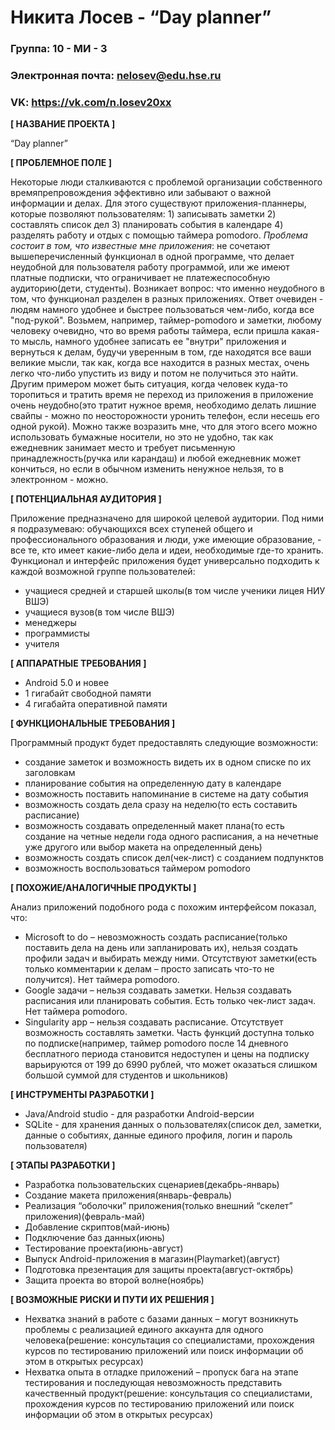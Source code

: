 # Никита Лосев - “Day planner”

### Группа: 10 - МИ - 3

### Электронная почта: nelosev@edu.hse.ru

### VK: https://vk.com/n.losev20xx

**[ НАЗВАНИЕ ПРОЕКТА ]**

“Day planner”

**[ ПРОБЛЕМНОЕ ПОЛЕ ]**

Некоторые люди сталкиваются с проблемой организации собственного времяпрепровождения эффективно или забывают о важной информации и делах. Для этого существуют приложения-планнеры, которые позволяют пользователям: 1) записывать заметки 2) составлять список дел 3) планировать события в календаре 4) разделять работу и отдых с помощью таймера pomodoro. *Проблема состоит в том, что известные мне приложения*: не сочетают вышеперечисленный функционал в одной программе, что делает неудобной для пользователя работу программой, или же имеют платные подписки, что ограничивает не платежеспособную аудиторию(дети, студенты). Возникает вопрос: что именно неудобного в том, что функционал разделен в разных приложениях. Ответ очевиден - людям намного удобнее и быстрее пользоваться чем-либо, когда все "под-рукой". Возьмем, например, таймер-pomodoro и заметки, любому человеку очевидно, что во время работы таймера, если пришла какая-то мысль, намного удобнее записать ее "внутри" приложения и вернуться к делам, будучи уверенным в том, где находятся все ваши великие мысли, так как, когда все находится в разных местах, очень легко что-либо упустить из виду и потом не получиться это найти. Другим примером может быть ситуация, когда человек куда-то торопиться и тратить время не переход из приложения в приложение очень неудобно(это тратит нужное время, необходимо делать лишние свайпы - можно по неосторожности уронить телефон, если несешь его одной рукой). Можно также возразить мне, что для этого всего можно использовать бумажные носители, но это не удобно, так как ежедневник занимает место и требует письменную принадлежность(ручка или карандаш) и любой ежедневник может кончиться, но если в обычном изменить ненужное нельзя, то в электронном - можно. 

**[ ПОТЕНЦИАЛЬНАЯ АУДИТОРИЯ ]**

Приложение предназначено для широкой целевой аудитории. Под ними я подразумеваю: обучающихся всех ступеней общего и профессионального образования и люди, уже имеющие образование, - все те, кто имеет какие-либо дела и идеи, необходимые где-то хранить. Функционал и интерфейс приложения будет универсально подходить к каждой возможной группе пользователей:
* учащиеся средней и старшей школы(в том числе ученики лицея НИУ ВШЭ)
* учащиеся вузов(в том числе ВШЭ)
* менеджеры
* программисты
* учителя

**[ АППАРАТНЫЕ ТРЕБОВАНИЯ ]**

* Android 5.0 и новее
* 1 гигабайт свободной памяти
* 4 гигабайта оперативной памяти

**[ ФУНКЦИОНАЛЬНЫЕ ТРЕБОВАНИЯ ]**

Программный продукт будет предоставлять следующие возможности:
* создание заметок и возможность видеть их в одном списке по их заголовкам
* планирование события на определенную дату в календаре
* возможность поставить напоминание в системе на дату события
* возможность создать дела сразу на неделю(то есть составить расписание)
* возможность создавать определенный макет плана(то есть создание на четные недели года одного расписания, а на нечетные уже другого или выбор макета на определенный день)
* возможность создать список дел(чек-лист) с созданием подпунктов
* возможность воспользоваться таймером pomodoro

**[ ПОХОЖИЕ/АНАЛОГИЧНЫЕ ПРОДУКТЫ ]**

Анализ приложений подобного рода с похожим интерфейсом показал, что:
* Microsoft to do – невозможность создать расписание(только поставить дела на день или запланировать их), нельзя создать профили задач и выбирать между ними. Отсутствуют заметки(есть только комментарии к делам – просто записать что-то не получится). Нет таймера pomodoro.
* Google задачи – нельзя создавать заметки. Нельзя создавать расписания или планировать события. Есть только чек-лист задач. Нет таймера pomodoro.
* Singularity app – нельзя создавать расписание. Отсутствует возможность составлять заметки. Часть функций доступна только по подписке(например, таймер pomodoro после 14 дневного бесплатного периода становится недоступен и цены на подписку варьируются от 199 до 6990 рублей, что может оказаться слишком большой суммой для студентов и школьников)

**[ ИНСТРУМЕНТЫ РАЗРАБОТКИ ]**

* Java/Android studio - для разработки Android-версии
* SQLite - для хранения данных о пользователях(список дел, заметки, данные о событиях, данные единого профиля, логин и пароль пользователя)

**[ ЭТАПЫ РАЗРАБОТКИ ]**

* Разработка пользовательских сценариев(декабрь-январь)
* Создание макета приложения(январь-февраль)
* Реализация “оболочки” приложения(только внешний “скелет” приложения)(февраль-май)
* Добавление скриптов(май-июнь)
* Подключение баз данных(июнь)
* Тестирование проекта(июнь-август)
* Выпуск Android-приложения в магазин(Playmarket)(август)
* Подготовка презентация для защиты проекта(август-октябрь)
* Защита проекта во второй волне(ноябрь)

**[ ВОЗМОЖНЫЕ РИСКИ И ПУТИ ИХ РЕШЕНИЯ ]**

* Нехватка знаний в работе с базами данных – могут возникнуть проблемы с реализацией единого аккаунта для одного человека(решение: консультация со специалистами, прохождения курсов по тестированию приложений или поиск информации об этом в открытых ресурсах)
* Нехватка опыта в отладке приложений – пропуск бага на этапе тестирования и последующая невозможность представить качественный продукт(решение: консультация со специалистами,  прохождения курсов по тестированию приложений или поиск информации об этом в открытых ресурсах)
